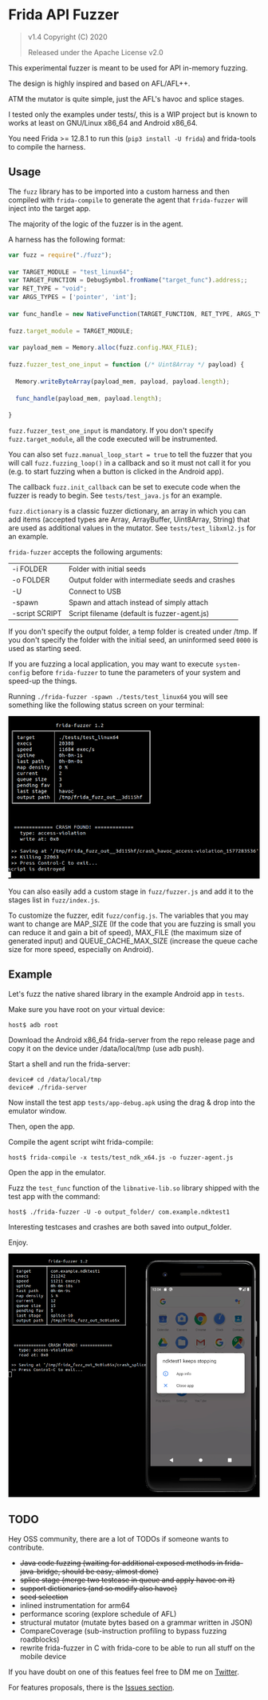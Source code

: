 # Frida API Fuzzer

> v1.4 Copyright (C) 2020 
> 
> Released under the Apache License v2.0

This experimental fuzzer is meant to be used for API in-memory fuzzing.

The design is highly inspired and based on AFL/AFL++.

ATM the mutator is quite simple, just the AFL's havoc and splice stages.

I tested only the examples under tests/, this is a WIP project but is known to works at least on GNU/Linux x86_64 and Android x86_64.

You need Frida >= 12.8.1 to run this (`pip3 install -U frida`) and frida-tools to compile the harness.

## Usage

The `fuzz` library has to be imported into a custom harness and then compiled with `frida-compile` to generate the agent that `frida-fuzzer` will inject into the target app.

The majority of the logic of the fuzzer is in the agent.

A harness has the following format:

```js
var fuzz = require("./fuzz");

var TARGET_MODULE = "test_linux64";
var TARGET_FUNCTION = DebugSymbol.fromName("target_func").address;;
var RET_TYPE = "void";
var ARGS_TYPES = ['pointer', 'int'];

var func_handle = new NativeFunction(TARGET_FUNCTION, RET_TYPE, ARGS_TYPES, { traps: 'all' });

fuzz.target_module = TARGET_MODULE;

var payload_mem = Memory.alloc(fuzz.config.MAX_FILE);

fuzz.fuzzer_test_one_input = function (/* Uint8Array */ payload) {

  Memory.writeByteArray(payload_mem, payload, payload.length);

  func_handle(payload_mem, payload.length);

}
```

`fuzz.fuzzer_test_one_input` is mandatory. If you don't specify `fuzz.target_module`, all the code executed will be instrumented.

You can also set `fuzz.manual_loop_start = true` to tell the fuzzer that you will call `fuzz.fuzzing_loop()` in a callback and so it must not call it for you (e.g. to start fuzzing when a button is clicked in the Android app).

The callback `fuzz.init_callback` can be set to execute code when the fuzzer is ready to begin. See `tests/test_java.js` for an example.

`fuzz.dictionary` is a classic fuzzer dictionary, an array in which you can add items (accepted types are Array, ArrayBuffer, Uint8Array, String) that are used as additional values in the mutator. See `tests/test_libxml2.js` for an example.

`frida-fuzzer` accepts the following arguments:

<table>
    <tr>
        <td>-i FOLDER</td>
        <td>Folder with initial seeds</td>
    </tr>
    <tr>
        <td>-o FOLDER</td>
        <td>Output folder with intermediate seeds and crashes</td>
    </tr>
    <tr>
        <td>-U</td>
        <td>Connect to USB</td>
    </tr>
    <tr>
        <td>-spawn</td>
        <td>Spawn and attach instead of simply attach</td>
    </tr>
    <tr>
        <td>-script SCRIPT</td>
        <td>Script filename (default is fuzzer-agent.js)</td>
    </tr>
</table>

If you don't specify the output folder, a temp folder is created under /tmp.
If you don't specify the folder with the initial seed, an uninformed seed `0000` is used as starting seed.

If you are fuzzing a local application, you may want to execute `system-config` before `frida-fuzzer` to tune the parameters of your system and speed-up the things.

Running `./frida-fuzzer -spawn ./tests/test_linux64` you will see something like the following status screen on your terminal:

![screen](assets/screen.png)

You can also easily add a custom stage in `fuzz/fuzzer.js` and add it to the stages list in `fuzz/index.js`.

To customize the fuzzer, edit `fuzz/config.js`.
The variables that you may want to change are MAP_SIZE (If the code that you are fuzzing is small you can reduce it and gain a bit of speed), MAX_FILE (the maximum size of generated input) and QUEUE_CACHE_MAX_SIZE (increase the queue cache size for more speed, especially on Android).

## Example

Let's fuzz the native shared library in the example Android app in `tests`.

Make sure you have root on your virtual device:

```
host$ adb root
```

Download the Android x86_64 frida-server from the repo release page and copy it
on the device under /data/local/tmp (use adb push).

Start a shell and run the frida-server:

```
device# cd /data/local/tmp
device# ./frida-server
```

Now install the test app `tests/app-debug.apk` using the drag & drop into the emulator window.

Then, open the app.

Compile the agent script wiht frida-compile:

```
host$ frida-compile -x tests/test_ndk_x64.js -o fuzzer-agent.js
```

Open the app in the emulator.

Fuzz the `test_func` function of the `libnative-lib.so` library shipped with the test app
with the command:

```
host$ ./frida-fuzzer -U -o output_folder/ com.example.ndktest1
```

Interesting testcases and crashes are both saved into output_folder.

Enjoy.

![screen1](assets/screen1.png)

## TODO

Hey OSS community, there are a lot of TODOs if someone wants to contribute.

+ ~~Java code fuzzing (waiting for additional exposed methods in frida-java-bridge, should be easy, almost done)~~
+ ~~splice stage (merge two testcase in queue and apply havoc on it)~~
+ ~~support dictionaries (and so modify also havoc)~~
+ ~~seed selection~~
+ inlined instrumentation for arm64
+ performance scoring (explore schedule of AFL)
+ structural mutator (mutate bytes based on a grammar written in JSON)
+ CompareCoverage (sub-instruction profiling to bypass fuzzing roadblocks)
+ rewrite frida-fuzzer in C with frida-core to be able to run all stuff on the mobile device

If you have doubt on one of this featues feel free to DM me on [Twitter](https://twitter.com/andripwn).

For features proposals, there is the [Issues section](https://github.com/andripwn/frida-fuzz/issues).

